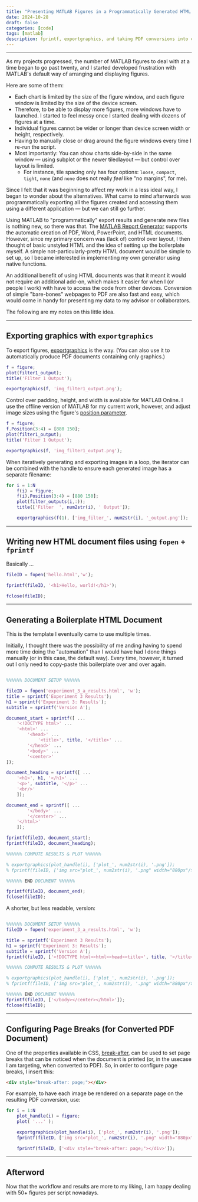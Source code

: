 ```yaml
---
title: "Presenting MATLAB Figures in a Programmatically Generated HTML Document"
date: 2024-10-28
draft: false
categories: [code]
tags: [matlab]
description: fprintf, exportgraphics, and taking PDF conversions into consideration.
---
```


---

As my projects progressed, the number of MATLAB figures to deal with at a time began to go past twenty, and I started developed frustration with MATLAB's default way of arranging and displaying figures. 

Here are some of them:

- Each chart is limited by the size of the figure window, and each figure window is limited by the size of the device screen.
- Therefore, to be able to display more figures, more windows have to launched. I started to feel messy once I started dealing with dozens of figures at a time.
- Individual figures cannot be wider or longer than device screen width or height, respectively.
- Having to manually close or drag around the figure windows every time I re-run the script.
- Most importantly: You can show charts side-by-side in the same window — using subplot or the newer tiledlayout — but control over layout is limited.
    - For instance, tile spacing only has four options: `loose`, `compact`, `tight`, `none` (and `none` does not really *feel* like "no margins", for me).

Since I felt that it was beginning to affect my work in a less ideal way, I began to wonder about the alternatives. What came to mind afterwards was programmatically exporting all the figures created and accessing them using a different application — but we can still go further.

Using MATLAB to "programmatically" export results and generate new files is nothing new, so there was that. The [MATLAB Report Generator](https://www.mathworks.com/help/rptgen/) supports the automatic creation of PDF, Word, PowerPoint, and HTML documents. However, since my primary concern was (lack of) control over layout, I then thought of basic unstyled HTML and the idea of setting up the boilerplate myself. A simple not-particularly-pretty HTML document would be simple to set up, so I became interested in implementing my own generator using native functions.

An additional benefit of using HTML documents was that it meant it would not require an additional add-on, which makes it easier for when I (or people I work) with have to access the code from other devices. Conversion of simple "bare-bones" webpages to PDF are also fast and easy, which would come in handy for presenting my data to my advisor or collaborators.

The following are my notes on this little idea.   

---  

## Exporting graphics with `exportgraphics`
To export figures, [exportgraphics](https://www.mathworks.com/help/matlab/ref/exportgraphics.html) is the way. (You can also use it to automatically produce PDF documents containing only graphics.)

```matlab
f = figure;
plot(filter1_output);
title('Filter 1 Output');

exportgraphics(f, 'img_filter1_output.png');
```

Control over padding, height, and width is available for MATLAB Online. I use the offline version of MATLAB for my current work, however, and adjust image sizes using the figure's [position parameter](https://www.mathworks.com/help/matlab/ref/matlab.ui.figure-properties.html). 

```matlab
f = figure;
f.Position(3:4) = [880 150];
plot(filter1_output);
title('Filter 1 Output');

exportgraphics(f, 'img_filter1_output.png');
```

When iteratively generating and exporting images in a loop, the iterator can be combined with the handle to ensure each generated image has a separate filename:

```matlab
for i = 1:N
    f(i) = figure;
    f(i).Position(3:4) = [880 150];
    plot(filter_outputs(i,:));
    title(['Filter  ', num2str(i), ' Output']);

    exportgraphics(f(1), ['img_filter_', num2str(i), '_output.png']);
```

---  

## Writing new HTML document files using `fopen` + `fprintf`
Basically ...

```matlab
fileID = fopen('hello.html','w');

fprintf(fileID, '<h1>Hello, world!</h1>');

fclose(fileID);
```

---  

## Generating a Boilerplate HTML Document
This is the template I eventually came to use multiple times.

Initially, I thought there was the possibility of me anding having to spend more time doing the "automation" than I would have had I done things manually (or in this case, the default way). Every time, however, it turned out I only need to copy-paste this boilerplate over and over again.

```matlab

%%%%%% DOCUMENT SETUP %%%%%%

fileID = fopen('experiment_3_a_results.html', 'w');
title = sprintf('Experiment 3 Results');
h1 = sprintf('Experiment 3: Results');
subtitle = sprintf('Version A');

document_start = sprintf([ ... 
    '<!DOCTYPE html>' ...
    '<html>' ...
        '<head>' ...
            '<title>', title, '</title>' ...
        '</head>' ...
        '<body>' ...
        '<center>'
]);

document_heading = sprintf([ ...
    '<h1>', h1, '</h1>' ...
    '<p>', subtitle, '</p>' ...
    '<br/>'
    ]);

document_end = sprintf([ ...
        '</body>' ...
        '</center>' ...
    '</html>'
    ]);

fprintf(fileID, document_start);
fprintf(fileID, document_heading);

%%%%%% COMPUTE RESULTS & PLOT %%%%%%

% exportgraphics(plot_handle(i), ['plot_', num2str(i), '.png']);
% fprintf(fileID, ['img src="plot_', num2str(i), '.png" width="880px"/><br/>']);

%%%%%% END DOCUMENT %%%%%%

fprintf(fileID, document_end);
fclose(fileID);
```


A shorter, but less readable, version:
```matlab

%%%%%% DOCUMENT SETUP %%%%%%
fileID = fopen('experiment_3_a_results.html', 'w');

title = sprintf('Experiment 3 Results');
h1 = sprintf('Experiment 3: Results');
subtitle = sprintf('Version A');
fprintf(fileID, ['<!DOCTYPE html><html><head><title>', title, '</title></head><body><center><h1>', h1, '</h1><p>', subtitle, '</p><br/>']);

%%%%%% COMPUTE RESULTS & PLOT %%%%%%

% exportgraphics(plot_handle(i), ['plot_', num2str(i), '.png']);
% fprintf(fileID, ['img src="plot_', num2str(i), '.png" width="880px"/><br/>']);

%%%%%% END DOCUMENT %%%%%%
fprintf(fileID, ['</body></center></html>']);
fclose(fileID);
```

---  

## Configuring Page Breaks (for Converted PDF Document)
One of the properties available in CSS, [break-after](https://developer.mozilla.org/en-US/docs/Web/CSS/break-after), can be used to set page breaks that can be noticed when the document is printed (or, in the usecase I am targeting, when converted to PDF). So, in order to configure page breaks, I insert this:

```html
<div style="break-after: page;"></div>
```

For example, to have each image be rendered on a separate page on the resulting PDF conversion, use:

```matlab
for i = 1:N
    plot_handle(i) = figure;
    plot( '...' );

    exportgraphics(plot_handle(i), ['plot_', num2str(i), '.png']);
    fprintf(fileID, ['img src="plot_', num2str(i), '.png" width="880px"/><br/>']);

    fprintf(fileID, ['<div style="break-after: page;"></div>']);

```

---  

## Afterword
Now that the workflow and results are more to my liking, I am happy dealing with 50+ figures per script nowadays.